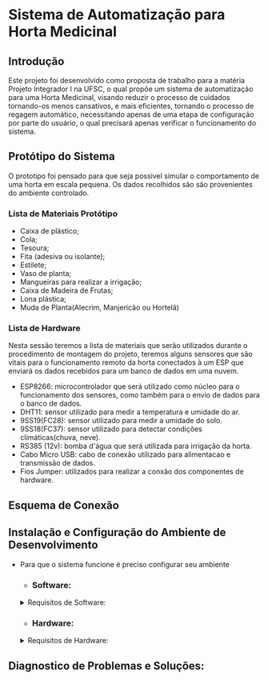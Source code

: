 # Sistema de Automatização para Horta Medicinal
 ##  Introdução

 Este projeto foi desenvolvido como proposta de trabalho para a matéria Projeto Integrador I na UFSC, o qual propõe um sistema de automatização para uma Horta Medicinal, visando reduzir o processo de cuidados tornando-os menos cansativos, e mais eficientes, tornando o processo de regagem automático, necessitando apenas de uma etapa de configuração por parte do usuário, o qual precisará apenas verificar o funcionamento do sistema.
 
 ## Protótipo do Sistema
 O prototipo foi pensado para que seja possivel simular o comportamento de uma horta em escala pequena. Os dados recolhidos são são provenientes do ambiente controlado.

  ### Lista de Materiais Protótipo
  - Caixa de plástico;
  - Cola;
  - Tesoura;
  - Fita (adesiva ou isolante);
  - Estilete;
  - Vaso de planta;
  - Mangueiras para realizar a irrigação;
  - Caixa de Madeira de Frutas;
  - Lona plástica;
  - Muda de Planta(Alecrim, Manjericão ou Hortelã)

  ###  Lista de Hardware 

  Nesta sessão teremos a lista de materiais que serão utilizados durante o procedimento de montagem do projeto, teremos alguns sensores que são vitais para o funcionamento remoto da horta conectados à um ESP que enviará os dados recebidos para um banco de dados em uma  nuvem.

   - ESP8266: microcontrolador que será utilizado como núcleo para o funcionamento dos sensores, como também para o envio de dados para o banco de dados.
   - DHT11: sensor utilizado para medir a temperatura e umidade do ar.
   - 9SS19(FC28): sensor utilizado para medir a umidade do solo.
   - 9SS18(FC37): sensor utilizado para detectar condições climáticas(chuva, neve).
   - RS385 (12v): bomba d'água que será utilizada para irrigação da horta.
   - Cabo Micro USB: cabo de conexão utilizado para alimentacao e transmissão de dados.
   - Fios Jumper: utilizados para realizar a conxão dos componentes de hardware.

  ## Esquema de Conexão
   

 ## Instalação e Configuração do Ambiente de Desenvolvimento
  - Para que o sistema funcione é preciso configurar seu ambiente
    - ### Software:
    <details>
    <summary> Requisitos de Software: </summary>
      <br>
    
       - Arduino IDE: a Arduino IDE é uma plataforma de código aberto que facilita a escrita e upload de código para placas Arduino. Siga os passos abaixo para instalá-la.
       - Conta na plataforma IoT Adafruit.io: a Adafruit.io é uma plataforma para monitoramento e controle de dispositivos IoT. Você precisará criar uma conta para utilizar suas funcionalidades.
    - Bibliotecas de Software: estas bibliotecas são essenciais para o funcionamento do nosso projeto IoT. Vamos instalar todas elas na Arduino IDE.
      - DHT sensor library;
      - Adafruit Unified Sensor;
      - Adafruit SleepyDog Library;
      - Adafruit MQTT Library;
      - Adafruit FONA Library;
      - Adafruit BusIO;
    - Instalação dos Componentes:
      - Download e Instalação da Arduino IDE:
        - Acesse o site oficial da Arduino (https://www.arduino.cc/en/software).
        - Selecione o seu sistema operacional (Windows, Mac OS, Linux) e clique no botão correspondente para fazer o download.
        - Após o download, abra o instalador e siga as instruções na tela para concluir a instalação.
      - Criação de Conta no Adafruit.io
        - Acesse o site do Adafruit.io (https://www.adafruit.com/).
        - Clique em "Get Started for Free" ou "Sign Up" no canto superior direito.
        - Preencha os campos solicitados (nome, email, senha) e clique em "Create Account".
        - Confirme seu email clicando no link enviado pela Adafruit.
      -  Instalação das Bibliotecas na Arduino IDE
        - Abra a Arduino IDE.
        - Vá em Sketch > Include Library > Manage Libraries.
        - Na janela que se abre, utilize a barra de busca para encontrar e instalar as seguintes bibliotecas:
          - DHT sensor library
          - Adafruit Unified Sensor
          - Adafruit SleepyDog Library
          - Adafruit MQTT Library
          - Adafruit FONA Library
          - Adafruit BusIO
        
    </details>
        
    - ### Hardware:
    <details>
    <summary> Requisitos de Hardware: </summary>
      <br>

    - Pinagem:
       
      | Pino (Nome no Codigo)  | Numero do Pino | Arquivo de Declaração | Descrição |
      | ------------- | ------------- | ------------- | ------------- |
      | DHTPIN  | GPIO5 - D1  | codigoBase.ino  | Pino de conexão do sensor DHT11 |
      | FC28PIN  | ADC0 - A0  | codigoBase.ino  | Pino de conexão do sensor FC28 |
      | FC37PIN  | GPIO16 - D0  | codigoBase.ino  | Pino de conexão do sensor FC37 |
      | RELEPIN  | GPIO4 - D2  | codigoBase.ino  | Pino de conexão do Rele que ativa a bomba de irrigação |
    - Montagem:

    </details>
     
 ## Diagnostico de Problemas e Soluções:  
 
 
 
